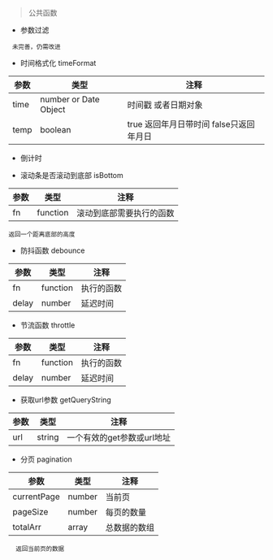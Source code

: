 > 公共函数
- 参数过滤
```
 未完善，仍需改进
```
- 时间格式化 timeFormat

参数 | 类型 | 注释 
---|---|---
time | number or Date Object | 时间戳 或者日期对象
temp | boolean  | true 返回年月日带时间 false只返回年月日
- 倒计时

- 滚动条是否滚动到底部 isBottom

参数 | 类型 | 注释 
---|---|---
fn | function | 滚动到底部需要执行的函数

```
返回一个距离底部的高度
```
- 防抖函数 debounce

参数 | 类型 | 注释 
---|---|---
fn    | function | 执行的函数
delay | number  | 延迟时间

- 节流函数 throttle

参数 | 类型 | 注释 
---|---|---
fn    | function | 执行的函数
delay | number  | 延迟时间

- 获取url参数 getQueryString

参数 | 类型 | 注释 
---|---|---
url    | string | 一个有效的get参数或url地址

- 分页 pagination 

参数 | 类型 | 注释 
---|---|---
currentPage    | number | 当前页
pageSize | number | 每页的数量
totalArr | array | 总数据的数组

```
  返回当前页的数据
```